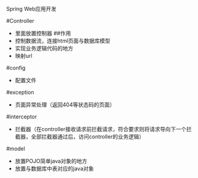 Spring Web应用开发

#Controller
* 里面放置控制器
##作用
* 控制数据流，连接html页面与数据库模型
* 实现业务逻辑代码的地方
* 映射url

#config
* 配置文件

#exception
* 页面异常处理（返回404等状态码的页面）

#interceptor
* 拦截器（在controller接收请求前拦截请求，符合要求则将请求导向下一个拦截器，全部拦截器通过后，访问controller的业务逻辑）

#model
* 放置POJO简单java对象的地方
* 放置与数据库中表对应的java对象